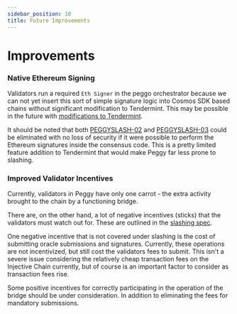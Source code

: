 ```yaml
---
sidebar_position: 10
title: Future Improvements
---
```


# Improvements

### Native Ethereum Signing

Validators run a required `Eth Signer` in the peggo orchestrator because we can not yet insert this sort of simple signature logic into Cosmos SDK based chains without significant modification to Tendermint. This may be possible in the future with [modifications to Tendermint](https://github.com/tendermint/tendermint/issues/6066).

It should be noted that both [PEGGYSLASH-02](05\_slashing.md) and [PEGGYSLASH-03](05\_slashing.md) could be eliminated with no loss of security if it were possible to perform the Ethereum signatures inside the consensus code. This is a pretty limited feature addition to Tendermint that would make Peggy far less prone to slashing.

### Improved Validator Incentives

Currently, validators in Peggy have only one carrot - the extra activity brought to the chain by a functioning bridge.

There are, on the other hand, a lot of negative incentives (sticks) that the validators must watch out for. These are outlined in the [slashing spec](05\_slashing.md).

One negative incentive that is not covered under slashing is the cost of submitting oracle submissions and signatures. Currently, these operations are not incentivized, but still cost the validators fees to submit. This isn't a severe issue considering the relatively cheap transaction fees on the Injective Chain currently, but of course is an important factor to consider as transaction fees rise.

Some positive incentives for correctly participating in the operation of the bridge should be under consideration. In addition to eliminating the fees for mandatory submissions.
